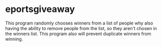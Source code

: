 # eportsgiveaway

This program randomly chooses winners from a list of people why also having the ability to remove people from the
list, so they aren't chosen in the winners list. This program also will prevent duplicate winners from winning.
